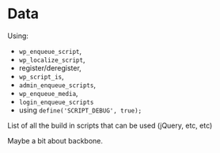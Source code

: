 # Data

Using:

- `wp_enqueue_script`,
- `wp_localize_script`,
- register/deregister,
- `wp_script_is`,
- `admin_enqueue_scripts`,
- `wp_enqueue_media`,
- `login_enqueue_scripts`
- using `define('SCRIPT_DEBUG', true);`

List of all the build in scripts that can be used (jQuery, etc, etc)

Maybe a bit about backbone.
